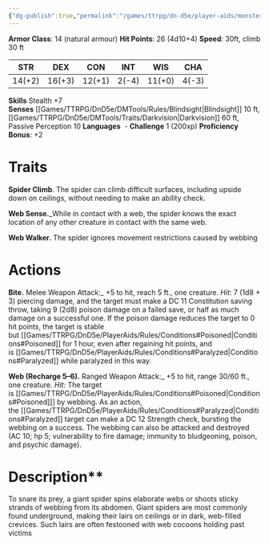 ```yaml
---
{"dg-publish":true,"permalink":"/games/ttrpg/dn-d5e/player-aids/monsters/giant-spider/","tags":["ttrpg/dnd/5e","statblock","monster"],"noteIcon":""}
---
```



**Armor Class**: 14 (natural armour)
**Hit Points**: 26 (4d10+4)
**Speed**: 30ft, climb 30 ft

|  STR   | DEX    | CON | INT| WIS | CHA |
| --- | --- | --- | --- | --- | --- | 
|  14(+2)   |  16(+3)   |   12(+1)   | 2(-4)  | 11(+0)| 4(-3)|

**Skills** Stealth +7
**Senses** [[Games/TTRPG/DnD5e/DMTools/Rules/Blindsight\|Blindsight]] 10 ft, [[Games/TTRPG/DnD5e/DMTools/Traits/Darkvision\|Darkvision]] 60 ft, Passive Perception 10
**Languages**   -
**Challenge** 1 (200xp)
**Proficiency Bonus**: +2
# Traits
**Spider Climb**. The spider can climb difficult surfaces, including upside down on ceilings, without needing to make an ability check.

**Web Sense.**_While in contact with a web, the spider knows the exact location of any other creature in contact with the same web.

**Web Walker.** The spider ignores movement restrictions caused by webbing

# Actions

**Bite.** Melee Weapon Attack:_ +5 to hit, reach 5 ft., one creature. _Hit:_ 7 (1d8 + 3) piercing damage, and the target must make a DC 11 Constitution saving throw, taking 9 (2d8) poison damage on a failed save, or half as much damage on a successful one. If the poison damage reduces the target to 0 hit points, the target is stable but [[Games/TTRPG/DnD5e/PlayerAids/Rules/Conditions#Poisoned\|Conditions#Poisoned]] for 1 hour, even after regaining hit points, and is [[Games/TTRPG/DnD5e/PlayerAids/Rules/Conditions#Paralyzed\|Conditions#Paralyzed]] while paralyzed in this way.

**Web (Recharge 5–6).** Ranged Weapon Attack:_ +5 to hit, range 30/60 ft., one creature. _Hit:_ The target is [[Games/TTRPG/DnD5e/PlayerAids/Rules/Conditions#Poisoned\|Conditions#Poisoned]]] by webbing. As an action, the [[Games/TTRPG/DnD5e/PlayerAids/Rules/Conditions#Paralyzed\|Conditions#Paralyzed]] target can make a DC 12 Strength check, bursting the webbing on a success. The webbing can also be attacked and destroyed (AC 10; hp 5; vulnerability to fire damage; immunity to bludgeoning, poison, and psychic damage).

# Description**

To snare its prey, a giant spider spins elaborate webs or shoots sticky strands of webbing from its abdomen. Giant spiders are most commonly found underground, making their lairs on ceilings or in dark, web-filled crevices. Such lairs are often festooned with web cocoons holding past victims
